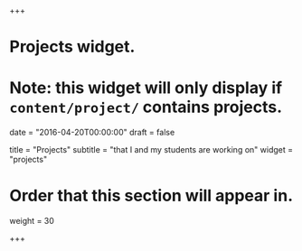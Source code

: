 +++
# Projects widget.
# Note: this widget will only display if `content/project/` contains projects.

date = "2016-04-20T00:00:00"
draft = false

title = "Projects"
subtitle = "that I and my students are working on"
widget = "projects"

# Order that this section will appear in.
weight = 30

+++


